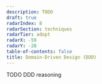 ```yaml
---
description: TODO
draft: true
radarIndex: 8
radarSection: techniques
radarTier: adopt
radarX: -59
radarY: -28
table-of-contents: false
title: Domain-Driven Design (DDD)
---
```


TODO DDD reasoning
